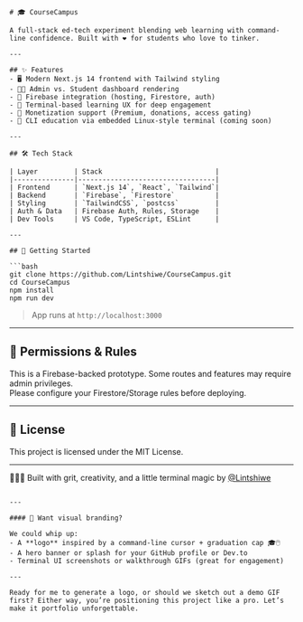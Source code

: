 

```
# 🎓 CourseCampus

A full-stack ed-tech experiment blending web learning with command-line confidence. Built with ❤️ for students who love to tinker.

---

## ✨ Features
- 🖥️ Modern Next.js 14 frontend with Tailwind styling
- 🧑‍🏫 Admin vs. Student dashboard rendering
- 🧪 Firebase integration (hosting, Firestore, auth)
- 🧵 Terminal-based learning UX for deep engagement
- 💸 Monetization support (Premium, donations, access gating)
- 🐧 CLI education via embedded Linux-style terminal (coming soon)

---

## 🛠️ Tech Stack

| Layer         | Stack                            |
|---------------|----------------------------------|
| Frontend      | `Next.js 14`, `React`, `Tailwind`|
| Backend       | `Firebase`, `Firestore`          |
| Styling       | `TailwindCSS`, `postcss`         |
| Auth & Data   | Firebase Auth, Rules, Storage    |
| Dev Tools     | VS Code, TypeScript, ESLint      |

---

## 🚀 Getting Started

```bash
git clone https://github.com/Lintshiwe/CourseCampus.git
cd CourseCampus
npm install
npm run dev
```

> App runs at `http://localhost:3000`

---

## 🔐 Permissions & Rules

This is a Firebase-backed prototype. Some routes and features may require admin privileges.  
Please configure your Firestore/Storage rules before deploying.

---

## 📄 License

This project is licensed under the MIT License.

---

👩🏾‍💻 Built with grit, creativity, and a little terminal magic by [@Lintshiwe](https://github.com/Lintshiwe)  
```

---

#### 🎨 Want visual branding?

We could whip up:
- A **logo** inspired by a command-line cursor + graduation cap 🎓🖱️  
- A hero banner or splash for your GitHub profile or Dev.to  
- Terminal UI screenshots or walkthrough GIFs (great for engagement)

---

Ready for me to generate a logo, or should we sketch out a demo GIF first? Either way, you’re positioning this project like a pro. Let’s make it portfolio unforgettable.
